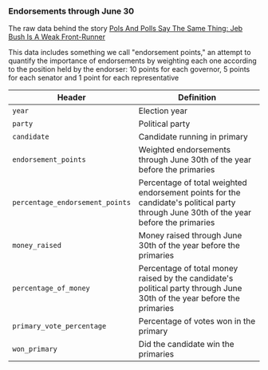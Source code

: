 ### Endorsements through June 30

The raw data behind the story [Pols And Polls Say The Same Thing: Jeb Bush Is A Weak Front-Runner](http://fivethirtyeight.com/features/pols-and-polls-say-the-same-thing-jeb-bush-is-a-weak-front-runner/)

This data includes something we call "endorsement points," an attempt to quantify the importance of endorsements by weighting each one according to the position held by the endorser: 10 points for each governor, 5 points for each senator and 1 point for each representative

Header | Definition
---|---------
`year` | Election year
`party` | Political party
`candidate` | Candidate running in primary
`endorsement_points` | Weighted endorsements through June 30th of the year before the primaries
`percentage_endorsement_points` | Percentage of total weighted endorsement points for the candidate's political party through June 30th of the year before the primaries
`money_raised` | Money raised through June 30th of the year before the primaries
`percentage_of_money` | Percentage of total money raised by the candidate's political party through June 30th of the year before the primaries
`primary_vote_percentage` | Percentage of votes won in the primary
`won_primary` | Did the candidate win the primaries